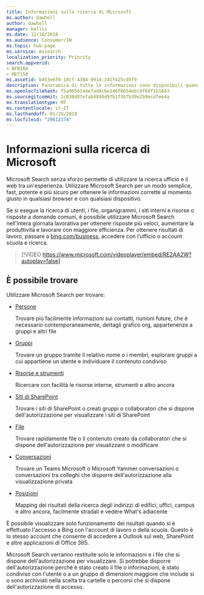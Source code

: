 ```yaml
---
title: Informazioni sulla ricerca di Microsoft
ms.author: dawholl
author: dawholl
manager: kellis
ms.date: 12/18/2018
ms.audience: Consumer/IW
ms.topic: hub-page
ms.service: mssearch
localization_priority: Priority
search.appverid:
- BFB160
- MET150
ms.assetid: b453e6f0-10cf-4384-9914-241f425cd5f9
description: Panoramica di tutte le informazioni sono disponibili quando si utilizza Microsoft Search
ms.openlocfilehash: f5a9656144efad8c6e146f6654ebc9f69f1b1843
ms.sourcegitcommit: 1c038d87efab4840d97b1f367b39e2b9ecdfee4a
ms.translationtype: MT
ms.contentlocale: it-IT
ms.lasthandoff: 01/29/2019
ms.locfileid: "29612374"
---
```

# <a name="about-microsoft-search"></a>Informazioni sulla ricerca di Microsoft

Microsoft Search senza sforzo permette di utilizzare la ricerca ufficio e il web tra un'esperienza. Utilizzare Microsoft Search per un modo semplice, fast, potente e più sicuro per ottenere le informazioni corrette al momento giusto in qualsiasi browser e con qualsiasi dispositivo.
  
Se si esegue la ricerca di utenti, i file, organigrammi, i siti interni e risorse o risposte a domande comuni, è possibile utilizzare Microsoft Search nell'intera giornata lavorativa per ottenere risposte più veloci, aumentare la produttività e lavorare con maggiore efficienza. Per ottenere risultati di lavoro, passare a [bing.com/business](https://www.bing.com/business), accedere con l'ufficio o account scuola e ricerca. 
  
> [!VIDEO https://www.microsoft.com/videoplayer/embed/RE2AA2W?autoplay=false]

## <a name="what-you-can-find"></a>È possibile trovare
  
Utilizzare Microsoft Search per trovare:
  
- [Persone](find-people-and-groups.md)
    
    Trovare più facilmente informazioni sui contatti, riunioni future, che è necessario contemporaneamente, dettagli grafico org, appartenenze a gruppi e altri file
    
- [Gruppi](find-people-and-groups.md)
    
    Trovare un gruppo tramite il relativo nome o i membri, esplorare gruppi a cui appartiene un utente e individuare il contenuto condiviso
    
- [Risorse e strumenti](find-resources-tools-and-more.md)
    
    Ricercare con facilità le risorse interne, strumenti e altro ancora
    
- [Siti di SharePoint](find-sharepoint-sites.md)
    
    Trovare i siti di SharePoint o creati gruppi o collaboratori che si dispone dell'autorizzazione per visualizzare i siti di SharePoint
    
- [File](find-files.md)
    
    Trovare rapidamente file o il contenuto creato da collaboratori che si dispone dell'autorizzazione per visualizzare o modificare
    
- [Conversazioni](find-conversations.md)
    
    Trovare un Teams Microsoft o Microsoft Yammer conversazioni o conversazioni tra colleghi che disporre dell'autorizzazione alla visualizzazione privata
    
- [Posizioni](find-locations.md)
    
    Mapping dei risultati della ricerca degli indirizzi di edifici, uffici, campus e altro ancora, facilmente stradali e vedere What's adiacente    
    
È possibile visualizzare solo funzionamento dei risultati quando si è effettuato l'accesso a Bing con l'account di lavoro o della scuola. Questo è lo stesso account che consente di accedere a Outlook sul web, SharePoint e altre applicazioni di Office 365. 
  
Microsoft Search verranno restituite solo le informazioni e i file che si dispone dell'autorizzazione per visualizzare. Si potrebbe disporre dell'autorizzazione perché è stato creato il file o informazioni, è stato condiviso con l'utente o a un gruppo di dimensioni maggiore che include si o sono archiviati nella scelta tra cartelle o percorsi che si dispone dell'autorizzazione di accesso.

  

